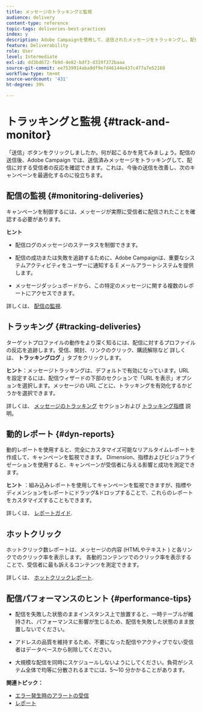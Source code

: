 ```yaml
---
title: メッセージのトラッキングと監視
audience: delivery
content-type: reference
topic-tags: deliveries-best-practices
index: y
description: Adobe Campaignを使用して、送信されたメッセージをトラッキングし、配信に対する受信者の反応を確認する方法を説明します
feature: Deliverability
role: User
level: Intermediate
exl-id: dd3bd672-fb9d-4e82-bdf3-d319f372baaa
source-git-commit: ee7539914aba9df9e7d46144e437c477a7e52168
workflow-type: tm+mt
source-wordcount: '431'
ht-degree: 39%

---
```


# トラッキングと監視 {#track-and-monitor}

「送信」ボタンをクリックしましたか。何が起こるかを見てみましょう。配信の送信後、Adobe Campaign では、送信済みメッセージをトラッキングして、配信に対する受信者の反応を確認できます。これは、今後の送信を改善し、次のキャンペーンを最適化するのに役立ちます。

## 配信の監視 {#monitoring-deliveries}

キャンペーンを制御するには、メッセージが実際に受信者に配信されたことを確認する必要があります。

**ヒント**

* 配信ログのメッセージのステータスを制御できます。

* 配信の成功または失敗を追跡するために、Adobe Campaignは、重要なシステムアクティビティをユーザーに通知する E メールアラートシステムを提供します。

* メッセージダッシュボードから、この特定のメッセージに関する複数のレポートにアクセスできます。

詳しくは、 [配信の監視](../../sending/using/monitoring-a-delivery.md).

## トラッキング {#tracking-deliveries}

ターゲットプロファイルの動作をより深く知るには、配信に対するプロファイルの反応を追跡します。受信、開封、リンクのクリック、購読解除など 詳しくは、 **トラッキングログ** 」タブをクリックします。

**ヒント**：メッセージトラッキングは、デフォルトで有効になっています。URL を設定するには、配信ウィザードの下部のセクションで「URL を表示」オプションを選択します。メッセージの URL ごとに、トラッキングを有効化するかどうかを選択できます。

詳しくは、 [メッセージのトラッキング](../../sending/using/tracking-messages.md) セクションおよび [トラッキング指標](../../reporting/using/tracking-indicators.md) 説明。

## 動的レポート {#dyn-reports}

動的レポートを使用すると、完全にカスタマイズ可能なリアルタイムレポートを作成して、キャンペーンを監視できます。 Dimension、指標およびビジュアライゼーションを使用すると、キャンペーンが受信者に与える影響と成功を測定できます。

**ヒント** ：組み込みレポートを使用してキャンペーンを監視できますが、指標やディメンションをレポートにドラッグ&amp;ドロップすることで、これらのレポートをカスタマイズすることもできます。

詳しくは、 [レポートガイド](../../reporting/using/about-dynamic-reports.md).

## ホットクリック

ホットクリック数レポートは、メッセージの内容 (HTMLやテキスト ) と各リンクでのクリック率を表示します。 各動的コンテンツでのクリック率を表示することで、受信者に最も訴えるコンテンツを測定できます。

詳しくは、 [ホットクリックレポート](../../reporting/using/hot-clicks.md).

## 配信パフォーマンスのヒント {#performance-tips}

* 配信を失敗した状態のままインスタンス上で放置すると、一時テーブルが維持され、パフォーマンスに影響が生じるため、配信を失敗した状態のまま放置しないでください。

* アドレスの品質を維持するため、不要になった配信やアクティブでない受信者はデータベースから削除してください。

* 大規模な配信を同時にスケジュールしないようにしてください。負荷がシステム全体で均等に分散されるまでには、5～10 分かかることがあります。

**関連トピック：**

* [エラー発生時のアラートの受信](../../sending/using/receiving-alerts-when-failures-happen.md)
* [レポート](../../reporting/using/about-dynamic-reports.md)
